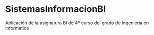 # SistemasInformacionBI

Aplicación de la asignatura BI de 4º curso del grado de ingenieria en informatica
